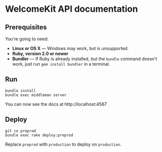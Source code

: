 # WelcomeKit API documentation

## Prerequisites

You're going to need:

 - **Linux or OS X** — Windows may work, but is unsupported.
 - **Ruby, version 2.0 or newer**
 - **Bundler** — If Ruby is already installed, but the `bundle` command doesn't work, just run `gem install bundler` in a terminal.

## Run

```shell
bundle install
bundle exec middleman server
```

You can now see the docs at http://localhost:4567

## Deploy

```
git co preprod
bundle exec rake deploy:preprod
```

Replace `preprod` with `production` to deploy on `production`.
